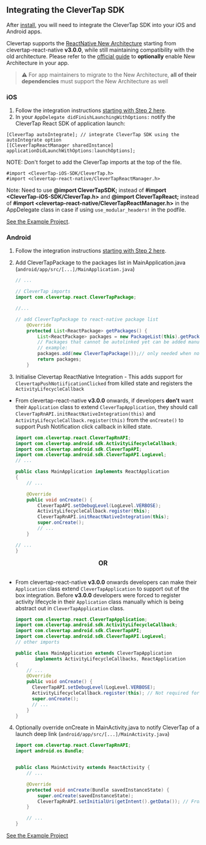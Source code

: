 ## Integrating the CleverTap SDK

After [install](./install.md), you will need to integrate the CleverTap SDK into your iOS and Android apps.

Clevertap supports the [ReactNative New Architecture](https://reactnative.dev/docs/the-new-architecture/landing-page) starting from clevertap-react-native **v3.0.0**, while still maintaining compatibility with the old architecture. Please refer to the [official guide](https://github.com/reactwg/react-native-new-architecture/blob/main/docs/enable-apps.md) to **optionally** enable New Architecture in your app.

> ⚠️ For app maintainers to migrate to the New Architecture, **all of their dependencies** must support the New Architecture as well


### iOS
1. Follow the integration instructions [starting with Step 2 here](https://support.clevertap.com/docs/ios/getting-started.html).
2. In your `AppDelegate didFinishLaunchingWithOptions:` notify the CleverTap React SDK of application launch:
```objc
[CleverTap autoIntegrate]; // integrate CleverTap SDK using the autoIntegrate option
[[CleverTapReactManager sharedInstance] applicationDidLaunchWithOptions:launchOptions];
```
NOTE:  Don't forget to add the CleverTap imports at the top of the file.
```objc
#import <CleverTap-iOS-SDK/CleverTap.h>
#import <clevertap-react-native/CleverTapReactManager.h>
```

Note: Need to use **@import CleverTapSDK;** instead of **#import <CleverTap-iOS-SDK/CleverTap.h>** and **@import CleverTapReact;** instead of **#import <clevertap-react-native/CleverTapReactManager.h>** in the AppDelegate class in case if using ```use_modular_headers!``` in the podfile.

[See the Example Project](/Example/ios/Example/AppDelegate.m).

### Android
1. Follow the integration instructions [starting with Step 2 here](https://support.clevertap.com/docs/android/getting-started.html).

2. Add CleverTapPackage to the packages list in MainApplication.java (`android/app/src/[...]/MainApplication.java`)
    ```java
    // ...
    
    // CleverTap imports
    import com.clevertap.react.CleverTapPackage;
    
    //...
    
    // add CleverTapPackage to react-native package list
        @Override
        protected List<ReactPackage> getPackages() {
            List<ReactPackage> packages = new PackageList(this).getPackages();
            // Packages that cannot be autolinked yet can be added manually here, for
            // example:
            packages.add(new CleverTapPackage());// only needed when not auto-linking
            return packages;
        }
    ```

3. Initialise Clevertap ReactNative Integration - This adds support for `ClevertapPushNotiificationClicked` from killed state and registers the `ActivityLifecycleCallback`
- <a name="step3a"></a>From clevertap-react-native **v3.0.0** onwards, if developers **don't** want their `Application` class to extend `CleverTapApplication`, they should call `CleverTapRnAPI.initReactNativeIntegration(this)` and `ActivityLifecycleCallback.register(this)` from the `onCreate()` to support Push Notification click callback in killed state.

    ```java
    import com.clevertap.react.CleverTapRnAPI;
    import com.clevertap.android.sdk.ActivityLifecycleCallback;
    import com.clevertap.android.sdk.CleverTapAPI;
    import com.clevertap.android.sdk.CleverTapAPI.LogLevel;
    // ...
    
    public class MainApplication implements ReactApplication 
    {
        // ...
    
        @Override
        public void onCreate() {
            CleverTapAPI.setDebugLevel(LogLevel.VERBOSE);
            ActivityLifecycleCallback.register(this);
            CleverTapRnAPI.initReactNativeIntegration(this);
            super.onCreate();
            // ...
        }
    
    // ...
    }
    ```

<div style="text-align:center; font-size: larger; font-weight: bold;">OR</div>
<br>

- From clevertap-react-native **v3.0.0** onwards developers can make their `Application` class extend `CleverTapApplication` to support out of the box integration. Before **v3.0.0** developers were forced to register activity lifecycle in their `Application` class manually which is being abstract out in `CleverTapApplication` class.
 
    ```java
    import com.clevertap.react.CleverTapApplication;
    import com.clevertap.android.sdk.ActivityLifecycleCallback;
    import com.clevertap.android.sdk.CleverTapAPI;
    import com.clevertap.android.sdk.CleverTapAPI.LogLevel;
    // other imports
    
    public class MainApplication extends CleverTapApplication
           implements ActivityLifecycleCallbacks, ReactApplication
    {
        // ...
        @Override
        public void onCreate() {
          CleverTapAPI.setDebugLevel(LogLevel.VERBOSE);
          ActivityLifecycleCallback.register(this); // Not required for v3.0.0+
          super.onCreate();
          // ...
        }
    }
    ```
4. <a name="step4"></a> Optionally override onCreate in MainActivity.java to notify CleverTap of a launch deep link  (`android/app/src/[...]/MainActivity.java`)
    ```java
    import com.clevertap.react.CleverTapRnAPI;
    import android.os.Bundle;
   
    
    public class MainActivity extends ReactActivity {
        // ...

        @Override
        protected void onCreate(Bundle savedInstanceState) {
            super.onCreate(savedInstanceState);
            CleverTapRnAPI.setInitialUri(getIntent().getData()); // From v3.0.0+
    	}

        // ...
    }
    ```

[See the Example Project](/Example/App.js) 

